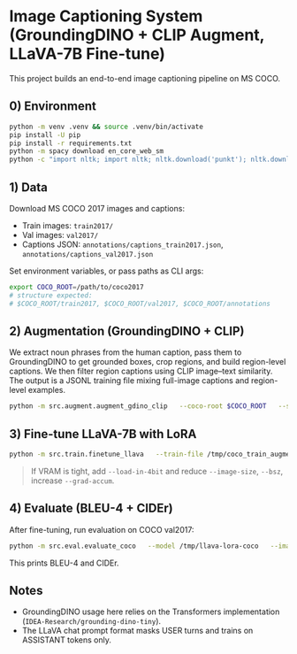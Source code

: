# Image Captioning System (GroundingDINO + CLIP Augment, LLaVA-7B Fine-tune)

This project builds an end-to-end image captioning pipeline on MS COCO.

## 0) Environment

```bash
python -m venv .venv && source .venv/bin/activate
pip install -U pip
pip install -r requirements.txt
python -m spacy download en_core_web_sm
python -c "import nltk; import nltk; nltk.download('punkt'); nltk.download('averaged_perceptron_tagger')"
```

## 1) Data

Download MS COCO 2017 images and captions:
- Train images: `train2017/`
- Val images: `val2017/`
- Captions JSON: `annotations/captions_train2017.json`, `annotations/captions_val2017.json`

Set environment variables, or pass paths as CLI args:

```bash
export COCO_ROOT=/path/to/coco2017
# structure expected:
# $COCO_ROOT/train2017, $COCO_ROOT/val2017, $COCO_ROOT/annotations
```

## 2) Augmentation (GroundingDINO + CLIP)

We extract noun phrases from the human caption, pass them to GroundingDINO to get grounded boxes, crop regions,
and build region-level captions. We then filter region captions using CLIP image–text similarity.
The output is a JSONL training file mixing full-image captions and region-level examples.

```bash
python -m src.augment.augment_gdino_clip   --coco-root $COCO_ROOT   --split train   --out /tmp/coco_train_augmented.jsonl   --max-images 5000    --box-threshold 0.30 --text-threshold 0.25   --clip-threshold 0.26
```

## 3) Fine-tune LLaVA-7B with LoRA

```bash
python -m src.train.finetune_llava   --train-file /tmp/coco_train_augmented.jsonl   --val-ann $COCO_ROOT/annotations/captions_val2017.json   --val-images $COCO_ROOT/val2017   --output-dir /tmp/llava-lora-coco   --model-id llava-hf/llava-1.5-7b-hf   --epochs 1 --bsz 1 --grad-accum 16   --lr 1e-4 --image-size 336
```

> If VRAM is tight, add `--load-in-4bit` and reduce `--image-size`, `--bsz`, increase `--grad-accum`.

## 4) Evaluate (BLEU-4 + CIDEr)

After fine-tuning, run evaluation on COCO val2017:

```bash
python -m src.eval.evaluate_coco   --model /tmp/llava-lora-coco   --images $COCO_ROOT/val2017   --ann $COCO_ROOT/annotations/captions_val2017.json   --num-examples 5000   --batch-size 2   --model-id llava-hf/llava-1.5-7b-hf
```

This prints BLEU-4 and CIDEr.

## Notes

- GroundingDINO usage here relies on the Transformers implementation (`IDEA-Research/grounding-dino-tiny`).
- The LLaVA chat prompt format masks USER turns and trains on ASSISTANT tokens only.

